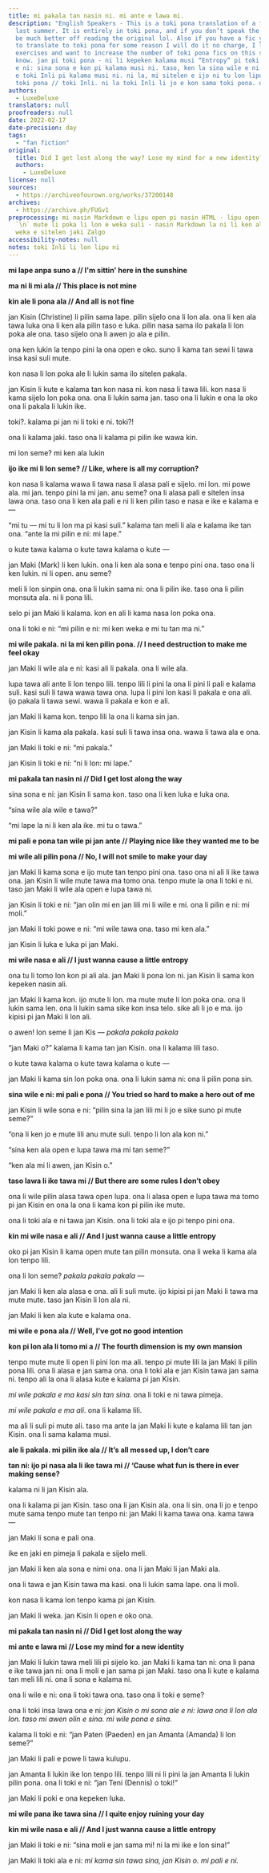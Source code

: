 ```yaml
---
title: mi pakala tan nasin ni. mi ante e lawa mi.
description: "English Speakers - This is a toki pona translation of a fic I wrote
  last summer. It is entirely in toki pona, and if you don’t speak the language you’d
  be much better off reading the original lol. Also if you have a fic you want me
  to translate to toki pona for some reason I will do it no charge, I love translation
  exercises and want to increase the number of toki pona fics on this site. Let me
  know. jan pi toki pona - ni li kepeken kalama musi “Entropy” pi toki Inli. mi wile
  e ni: sina sona e kon pi kalama musi ni. taso, ken la sina wile e ni: sina ken lukin
  e toki Inli pi kalama musi ni. ni la, mi sitelen e ijo ni tu lon lipu ni. sama ni:
  toki pona // toki Inli. ni la toki Inli li jo e kon sama toki pona. o awen pona!"
authors:
  - LuxeDeluxe
translators: null
proofreaders: null
date: 2022-02-17
date-precision: day
tags:
  - "fan fiction"
original:
  title: Did I get lost along the way? Lose my mind for a new identity?
  authors:
    - LuxeDeluxe
license: null
sources:
  - https://archiveofourown.org/works/37200148
archives:
  - https://archive.ph/FUGv1
preprocessing: mi nasin Markdown e lipu open pi nasin HTML · lipu open la sitelen
  `\n` mute li poka li lon e weka suli · nasin Markdown la ni li ken ala · kin mi
  weka e sitelen jaki Zalgo
accessibility-notes: null
notes: toki Inli li lon lipu ni
---
```


**mi lape anpa suno a // I'm sittin' here in the sunshine**

**ma ni li mi ala // This place is not mine**

**kin ale li pona ala // And all is not fine**

jan Kisin (Christine) li pilin sama lape. pilin sijelo ona li lon ala. ona li ken ala tawa luka ona li ken ala pilin taso e luka. pilin nasa sama ilo pakala li lon poka ale ona. taso sijelo ona li awen jo ala e pilin.

ona ken lukin la tenpo pini la ona open e oko. suno li kama tan sewi li tawa insa kasi suli mute.

kon nasa li lon poka ale li lukin sama ilo sitelen pakala.

jan Kisin li kute e kalama tan kon nasa ni. kon nasa li tawa lili. kon nasa li kama sijelo lon poka ona. ona li lukin sama jan. taso ona li lukin e ona la oko ona li pakala li lukin ike.

toki?. kalama pi jan ni li toki e ni. toki?!

ona li kalama jaki. taso ona li kalama pi pilin ike wawa kin.

mi lon seme? mi ken ala lukin

**ijo ike mi li lon seme? // Like, where is all my corruption?**

kon nasa li kalama wawa li tawa nasa li alasa pali e sijelo. mi lon. mi powe ala. mi jan. tenpo pini la mi jan. anu seme? ona li alasa pali e sitelen insa lawa ona. taso ona li ken ala pali e ni li ken pilin taso e nasa e ike e kalama e —

“mi tu — mi tu li lon ma pi kasi suli.” kalama tan meli li ala e kalama ike tan ona. “ante la mi pilin e ni: mi lape.”

o kute tawa kalama o kute tawa kalama o kute —

jan Maki (Mark) li ken lukin. ona li ken ala sona e tenpo pini ona. taso ona li ken lukin. ni li open. anu seme?

meli li lon sinpin ona. ona li lukin sama ni: ona li pilin ike. taso ona li pilin monsuta ala. ni li pona lili.

selo pi jan Maki li kalama. kon en ali li kama nasa lon poka ona.

ona li toki e ni: “mi pilin e ni: mi ken weka e mi tu tan ma ni.”

**mi wile pakala. ni la mi ken pilin pona. // I need destruction to make me feel okay**

jan Maki li wile ala e ni: kasi ali li pakala. ona li wile ala.

lupa tawa ali ante li lon tenpo lili. tenpo lili li pini la ona li pini li pali e kalama suli. kasi suli li tawa wawa tawa ona. lupa li pini lon kasi li pakala e ona ali. ijo pakala li tawa sewi. wawa li pakala e kon e ali.

jan Maki li kama kon. tenpo lili la ona li kama sin jan.

jan Kisin li kama ala pakala. kasi suli li tawa insa ona. wawa li tawa ala e ona.

jan Maki li toki e ni: “mi pakala.”

jan Kisin li toki e ni: “ni li lon: mi lape.”

**mi pakala tan nasin ni // Did I get lost along the way**

sina sona e ni: jan Kisin li sama kon. taso ona li ken luka e luka ona.

“sina wile ala wile e tawa?”

“mi lape la ni li ken ala ike. mi tu o tawa.”

**mi pali e pona tan wile pi jan ante // Playing nice like they wanted me to be**

**mi wile ali pilin pona // No, I will not smile to make your day**

jan Maki li kama sona e ijo mute tan tenpo pini ona. taso ona ni ali li ike tawa ona. jan Kisin li wile mute tawa ma tomo ona. tenpo mute la ona li toki e ni. taso jan Maki li wile ala open e lupa tawa ni.

jan Kisin li toki e ni: “jan olin mi en jan lili mi li wile e mi. ona li pilin e ni: mi moli.”

jan Maki li toki powe e ni: “mi wile tawa ona. taso mi ken ala.”

jan Kisin li luka e luka pi jan Maki.

**mi wile nasa e ali // I just wanna cause a little entropy**

ona tu li tomo lon kon pi ali ala. jan Maki li pona lon ni. jan Kisin li sama kon kepeken nasin ali.

jan Maki li kama kon. ijo mute li lon. ma mute mute li lon poka ona. ona li lukin sama len. ona li lukin sama sike kon insa telo. sike ali li jo e ma. ijo kipisi pi jan Maki li lon ali.

o awen! lon seme li jan Kis — *pakala pakala pakala*

“jan Maki o?” kalama li kama tan jan Kisin. ona li kalama lili taso.

o kute tawa kalama o kute tawa kalama o kute —

jan Maki li kama sin lon poka ona. ona li lukin sama ni: ona li pilin pona sin.

**sina wile e ni: mi pali e pona // You tried so hard to make a hero out of me**

jan Kisin li wile sona e ni: “pilin sina la jan lili mi li jo e sike suno pi mute seme?”

“ona li ken jo e mute lili anu mute suli. tenpo li lon ala kon ni.”

“sina ken ala open e lupa tawa ma mi tan seme?”

“ken ala mi li awen, jan Kisin o.”

**taso lawa li ike tawa mi // But there are some rules I don’t obey**

ona li wile pilin alasa tawa open lupa. ona li alasa open e lupa tawa ma tomo pi jan Kisin en ona la ona li kama kon pi pilin ike mute.

ona li toki ala e ni tawa jan Kisin. ona li toki ala e ijo pi tenpo pini ona.

**kin mi wile nasa e ali // And I just wanna cause a little entropy**

oko pi jan Kisin li kama open mute tan pilin monsuta. ona li weka li kama ala lon tenpo lili.

ona li lon seme? *pakala pakala pakala* —

jan Maki li ken ala alasa e ona. ali li suli mute. ijo kipisi pi jan Maki li tawa ma mute mute. taso jan Kisin li lon ala ni.

jan Maki li ken ala kute e kalama ona.

**mi wile e pona ala // Well, I’ve got no good intention**

**kon pi lon ala li tomo mi a // The fourth dimension is my own mansion**

tenpo mute mute li open li pini lon ma ali. tenpo pi mute lili la jan Maki li pilin pona lili. ona li alasa e jan sama ona. ona li toki ala e jan Kisin tawa jan sama ni. tenpo ali la ona li alasa kute e kalama pi jan Kisin.

*mi wile pakala e ma kasi sin tan sina.* ona li toki e ni tawa pimeja.

*mi wile pakala e ma ali*. ona li kalama lili.

ma ali li suli pi mute ali. taso ma ante la jan Maki li kute e kalama lili tan jan Kisin. ona li sama kalama musi.

**ale li pakala. mi pilin ike ala // It’s all messed up, I don’t care**

**tan ni: ijo pi nasa ala li ike tawa mi // ‘Cause what fun is there in ever making sense?**

kalama ni li jan Kisin ala.

ona li kalama pi jan Kisin. taso ona li jan Kisin ala. ona li sin. ona li jo e tenpo mute sama tenpo mute tan tenpo ni: jan Maki li kama tawa ona. kama tawa —

jan Maki li sona e pali ona.

ike en jaki en pimeja li pakala e sijelo meli.

jan Maki li ken ala sona e nimi ona. ona li jan Maki li jan Maki ala.

ona li tawa e jan Kisin tawa ma kasi. ona li lukin sama lape. ona li moli.

kon nasa li kama lon tenpo kama pi jan Kisin.

jan Maki li weka. jan Kisin li open e oko ona.

**mi pakala tan nasin ni // Did I get lost along the way**

**mi ante e lawa mi // Lose my mind for a new identity**

jan Maki li lukin tawa meli lili pi sijelo ko. jan Maki li kama tan ni: ona li pana e ike tawa jan ni: ona li moli e jan sama pi jan Maki. taso ona li kute e kalama tan meli lili ni. ona li sona e kalama ni.

ona li wile e ni: ona li toki tawa ona. taso ona li toki e seme?

ona li toki insa lawa ona e ni: *jan Kisin o mi sona ale e ni: lawa ona li lon ala lon. taso mi awen olin e sina. mi wile pona e sina.*

kalama li toki e ni: “jan Paten (Paeden) en jan Amanta (Amanda) li lon seme?”

jan Maki li pali e powe li tawa kulupu.

jan Amanta li lukin ike lon tenpo lili. tenpo lili ni li pini la jan Amanta li lukin pilin pona. ona li toki e ni: “jan Teni (Dennis) o toki!”

jan Maki li poki e ona kepeken luka.

**mi wile pana ike tawa sina // I quite enjoy ruining your day**

**kin mi wile nasa e ali // And I just wanna cause a little entropy**

jan Maki li toki e ni: “sina moli e jan sama mi! ni la mi ike e lon sina!”

jan Maki li toki ala e ni: *mi kama sin tawa sina, jan Kisin o. mi pali e ni.*